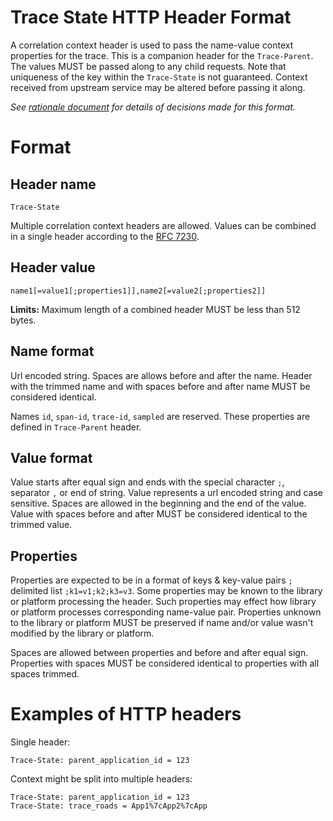 # Trace State HTTP Header Format

A correlation context header is used to pass the name-value context properties for the trace. This is a companion header for the `Trace-Parent`. The values MUST be passed along to any child requests. Note that uniqueness of the key within the `Trace-State` is not guaranteed. Context received from upstream service may be altered before passing it along.

*See [rationale document](HTTP_HEADER_FORMAT_RATIONALE.md) for details of decisions made for this format.*

# Format

## Header name

`Trace-State`

Multiple correlation context headers are allowed. Values can be combined in a single header according to the [RFC 7230](https://tools.ietf.org/html/rfc7230#page-24).

## Header value

`name1[=value1[;properties1]],name2[=value2[;properties2]]`

**Limits:**
Maximum length of a combined header MUST be less than 512 bytes. 

## Name format

Url encoded string. Spaces are allows before and after the name. Header with the trimmed name and with spaces before and after name MUST be considered identical.

Names `id`, `span-id`, `trace-id`, `sampled` are reserved. These properties are defined in `Trace-Parent` header.

## Value format

Value starts after equal sign and ends with the special character `;`, separator `,` or end of string. Value represents a url encoded string and case sensitive. Spaces are allowed in the beginning and the end of the value. Value with spaces before and after MUST be considered identical to the trimmed value. 

## Properties

Properties are expected to be in a format of keys & key-value pairs `;` delimited list `;k1=v1;k2;k3=v3`. Some properties may be known to the library or platform processing the header. Such properties may effect how library or platform processes corresponding name-value pair. Properties unknown to the library or platform MUST be preserved if name and/or value wasn't modified by the library or platform.

Spaces are allowed between properties and before and after equal sign. Properties with spaces MUST be considered identical to properties with all spaces trimmed.

# Examples of HTTP headers

Single header: 

```
Trace-State: parent_application_id = 123
```

Context might be split into multiple headers:

```
Trace-State: parent_application_id = 123
Trace-State: trace_roads = App1%7cApp2%7cApp
```

